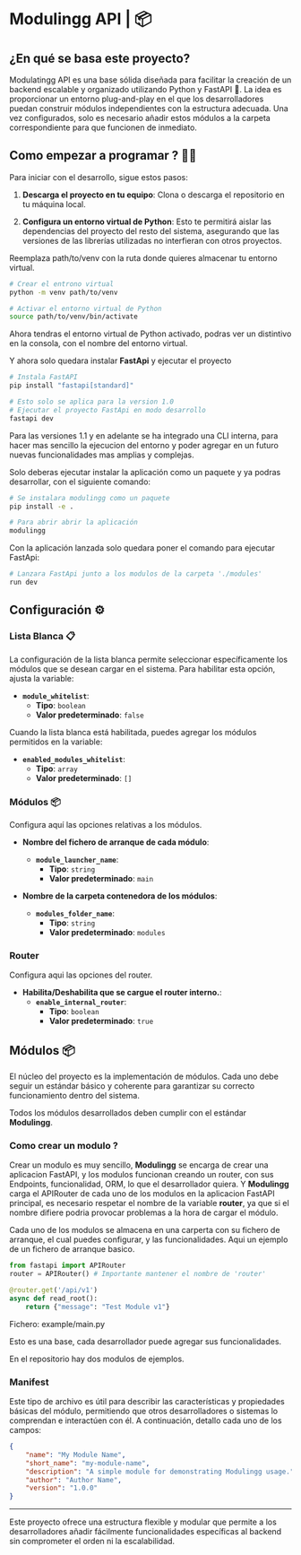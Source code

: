 # Modulingg API | 📦

## ¿En qué se basa este proyecto?

Modulatingg API es una base sólida diseñada para facilitar la creación de un backend escalable y organizado utilizando Python y FastAPI 🐍. La idea es proporcionar un entorno plug-and-play en el que los desarrolladores puedan construir módulos independientes con la estructura adecuada. Una vez configurados, solo es necesario añadir estos módulos a la carpeta correspondiente para que funcionen de inmediato.

## Como empezar a programar ? 🧑‍💻

Para iniciar con el desarrollo, sigue estos pasos:

1. **Descarga el proyecto en tu equipo**: Clona o descarga el repositorio en tu máquina local.

2. **Configura un entorno virtual de Python**: Esto te permitirá aislar las dependencias del proyecto del resto del sistema, asegurando que las versiones de las librerías utilizadas no interfieran con otros proyectos. 

Reemplaza path/to/venv con la ruta donde quieres almacenar tu entorno virtual.

```bash
# Crear el entrono virtual
python -m venv path/to/venv

# Activar el entorno virtual de Python
source path/to/venv/bin/activate
```


Ahora tendras el entorno virtual de Python activado, podras ver un distintivo en la consola, con el nombre del entorno virtual.

Y ahora solo quedara instalar **FastApi** y ejecutar el proyecto

```bash
# Instala FastAPI
pip install "fastapi[standard]"

# Esto solo se aplica para la version 1.0
# Ejecutar el proyecto FastApi en modo desarrollo
fastapi dev 
```

Para las versiones 1.1 y en adelante se ha integrado una CLI interna, para hacer mas sencillo la ejecucion del entorno y poder agregar en un futuro nuevas funcionalidades mas amplias y complejas.

Solo deberas ejecutar instalar la aplicación como un paquete y ya podras desarrollar, con el siguiente comando:

```bash
# Se instalara modulingg como un paquete
pip install -e .

# Para abrir abrir la aplicación
modulingg 
```

Con la aplicación lanzada solo quedara poner el comando para ejecutar FastApi:


```bash
# Lanzara FastApi junto a los modulos de la carpeta './modules'
run dev
```


## Configuración ⚙️

### Lista Blanca 📋

La configuración de la lista blanca permite seleccionar específicamente los módulos que se desean cargar en el sistema. Para habilitar esta opción, ajusta la variable:

- **`module_whitelist`**: 
  - **Tipo**: `boolean`
  - **Valor predeterminado**: `false`

Cuando la lista blanca está habilitada, puedes agregar los módulos permitidos en la variable:

- **`enabled_modules_whitelist`**: 
  - **Tipo**: `array`
  - **Valor predeterminado**: `[]`

### Módulos 📦

Configura aquí las opciones relativas a los módulos.

- **Nombre del fichero de arranque de cada módulo**:
  - **`module_launcher_name`**:
    - **Tipo**: `string`
    - **Valor predeterminado**: `main`

- **Nombre de la carpeta contenedora de los módulos**:
  - **`modules_folder_name`**:
    - **Tipo**: `string`
    - **Valor predeterminado**: `modules`

### Router

Configura aqui las opciones del router.

- **Habilita/Deshabilita que se cargue el router interno.**:
  - **`enable_internal_router`**:
    - **Tipo**: `boolean`
    - **Valor predeterminado**: `true`

## Módulos 📦

El núcleo del proyecto es la implementación de módulos. Cada uno debe seguir un estándar básico y coherente para garantizar su correcto funcionamiento dentro del sistema.

Todos los módulos desarrollados deben cumplir con el estándar **Modulingg**.

### Como crear un modulo ?

Crear un modulo es muy sencillo, **Modulingg** se encarga de crear una aplicacion FastAPI, y los modulos funcionan creando un router, con sus Endpoints, funcionalidad, ORM, lo que el desarrollador quiera. Y **Modulingg** carga el APIRouter de cada uno de los modulos en la aplicacion FastAPI principal, es necesario respetar el nombre de la variable **router**, ya que si el nombre difiere podria provocar problemas a la hora de cargar el módulo.

Cada uno de los modulos se almacena en una carperta con su fichero de arranque, el cual puedes configurar, y las funcionalidades. Aqui un ejemplo de un fichero de arranque basico.

```python
from fastapi import APIRouter
router = APIRouter() # Importante mantener el nombre de 'router'

@router.get('/api/v1')
async def read_root():
    return {"message": "Test Module v1"}
```
Fichero: example/main.py

Esto es una base, cada desarrollador puede agregar sus funcionalidades.

En el repositorio hay dos modulos de ejemplos.

### Manifest

Este tipo de archivo es útil para describir las características y propiedades básicas del módulo, permitiendo que otros desarrolladores o sistemas lo comprendan e interactúen con él. A continuación, detallo cada uno de los campos:

```json
{
    "name": "My Module Name",
    "short_name": "my-module-name",
    "description": "A simple module for demonstrating Modulingg usage.",
    "author": "Author Name",
    "version": "1.0.0"
}
```

---

Este proyecto ofrece una estructura flexible y modular que permite a los desarrolladores añadir fácilmente funcionalidades específicas al backend sin comprometer el orden ni la escalabilidad.